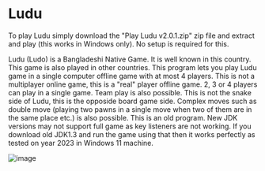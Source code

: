 # Ludu

To play Ludu simply download the "Play Ludu v2.0.1.zip" zip file and extract and play (this works in Windows only). No setup is required for this.

Ludu (Ludo) is a Bangladeshi Native Game. It is well known in this country. This game is also played in other countries.
This program lets you play Ludu game in a single computer offline game with at most 4 players. This is not a multiplayer online game, this is a "real" player offline game. 2, 3 or 4 players can play in a single game. Team play is also possible. This is not the snake side of Ludu, this is the opposide board game side. Complex moves such as double move (playing two pawns in a single move when two of them are in the same place etc.) is also possible.
This is an old program. New JDK versions may not support full game as key listeners are not working. If you download old JDK1.3 and run the game using that then it works perfectly as tested on year 2023 in Windows 11 machine.

![image](https://github.com/user-attachments/assets/c9381896-607d-44ef-b522-b93584d5d558)
